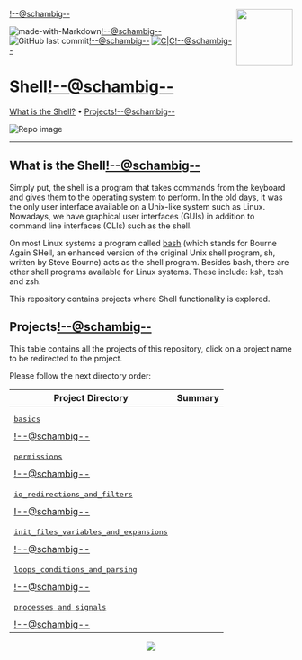 <img align='right' src='https://user-images.githubusercontent.com/5713670/87202985-820dcb80-c2b6-11ea-9f56-7ec461c497c3.gif' width='100'><!--@schambig-->

![made-with-Markdown](https://img.shields.io/badge/Made%20with-Markdown-1f425f.svg)<!--@schambig-->
![GitHub last commit](https://img.shields.io/github/last-commit/schambig/holbertonschool-low_level_programming)<!--@schambig-->
[![C|C](https://img.shields.io/badge/Repo-365%20commits-orange.svg)](https://sourcerer.io/schambig)<!--@schambig-->

# Shell<!--@schambig-->

[What is the Shell?](#what-is-the-shell)</a> • [Projects](#projects)<!--@schambig-->

![Repo image](https://i.imgur.com/limb6u3.jpg)

---

## What is the Shell<!--@schambig-->

Simply put, the shell is a program that takes commands from the keyboard and gives them to the operating system to perform. In the old days, it was the only user interface available on a Unix-like system such as Linux. Nowadays, we have graphical user interfaces (GUIs) in addition to command line interfaces (CLIs) such as the shell.

On most Linux systems a program called [bash](http://linuxcommand.org/lc3_man_pages/bash1.html) (which stands for Bourne Again SHell, an enhanced version of the original Unix shell program, sh, written by Steve Bourne) acts as the shell program. Besides bash, there are other shell programs available for Linux systems. These include: ksh, tcsh and zsh.

This repository contains projects where Shell functionality is explored.

## Projects<!--@schambig-->

This table contains all the projects of this repository, click on a project name to be redirected to the project.

Please follow the next directory order:

| Project Directory | Summary |
| --- | --- |
| <pre>[basics](basics)</pre><!--@schambig--> |  |
| <pre>[permissions](permissions)</pre><!--@schambig--> |  |
| <pre>[io_redirections_and_filters](io_redirections_and_filters)</pre><!--@schambig--> |  |
| <pre>[init_files_variables_and_expansions](init_files_variables_and_expansions)</pre><!--@schambig--> |  |
| <pre>[loops_conditions_and_parsing](loops_conditions_and_parsing)</pre><!--@schambig--> |  |
| <pre>[processes_and_signals](processes_and_signals)</pre><!--@schambig--> |  |

<p align="center">
  <img src="https://capsule-render.vercel.app/api?type=waving&color=gradient&height=60&section=footer"/>
</p>
